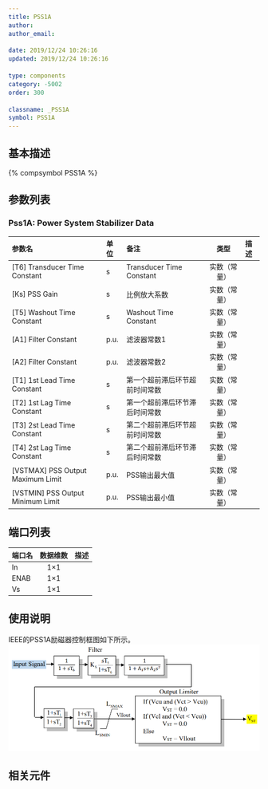```yaml
---
title: PSS1A
author:
author_email:

date: 2019/12/24 10:26:16
updated: 2019/12/24 10:26:16

type: components
category: -5002
order: 300

classname: _PSS1A
symbol: PSS1A
---
```


## 基本描述

{% compsymbol PSS1A %}

## 参数列表
### Pss1A: Power System Stabilizer Data
| 参数名 | 单位 | 备注 | 类型 | 描述 |
| :--- | :--- | :--- | :--: | :--- |
| \[T6\] Transducer Time Constant | s | Transducer Time Constant | 实数（常量） |  |
| \[Ks\] PSS Gain | s | 比例放大系数 | 实数（常量） |  |
| \[T5\] Washout Time Constant | s | Washout Time Constant | 实数（常量） |  |
| \[A1\] Filter Constant | p.u. | 滤波器常数1 | 实数（常量） |  |
| \[A2\] Filter Constant | p.u. | 滤波器常数2 | 实数（常量） |  |
| \[T1\] 1st Lead Time Constant | s | 第一个超前滞后环节超前时间常数 | 实数（常量） |  |
| \[T2\] 1st Lag Time Constant | s | 第一个超前滞后环节滞后时间常数 | 实数（常量） |  |
| \[T3\] 2st Lead Time Constant | s | 第二个超前滞后环节超前时间常数 | 实数（常量） |  |
| \[T4\] 2st Lag Time Constant | s | 第二个超前滞后环节滞后时间常数 | 实数（常量） |  |
| \[VSTMAX\] PSS Output Maximum Limit | p.u. | PSS输出最大值 | 实数（常量） |  |
| \[VSTMIN\] PSS Output Minimum Limit | p.u. | PSS输出最小值 | 实数（常量） |  |


## 端口列表

| 端口名 | 数据维数 | 描述 |
| :--- | :--:  | :--- |
| In | 1×1 | |
| ENAB | 1×1 | |
| Vs | 1×1 | |

## 使用说明
IEEE的PSS1A励磁器控制框图如下所示。
![等效图](comp_PSSs/PSS1A.png)

## 相关元件

